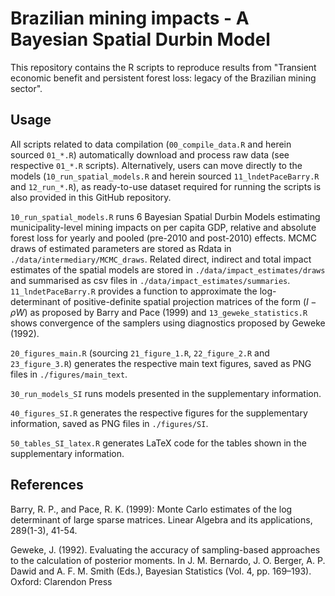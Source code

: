 # Brazilian mining impacts - A Bayesian Spatial Durbin Model

This repository contains the R scripts to reproduce results from "Transient economic benefit and persistent forest loss: legacy of the Brazilian mining sector".

## Usage

All scripts related to data compilation (`00_compile_data.R` and herein sourced `01_*.R`) automatically download and process raw data (see respective `01_*.R` scripts). Alternatively, users can move directly to the models (`10_run_spatial_models.R` and herein sourced `11_lndetPaceBarry.R` and `12_run_*.R`), as ready-to-use dataset required for running the scripts is also provided in this GitHub repository.

`10_run_spatial_models.R` runs 6 Bayesian Spatial Durbin Models estimating municipality-level mining impacts on per capita GDP, relative and absolute forest loss for yearly and pooled (pre-2010 and post-2010) effects. MCMC draws of estimated parameters are stored as Rdata in `./data/intermediary/MCMC_draws`. Related direct, indirect and total impact estimates of the spatial models are stored in `./data/impact_estimates/draws` and summarised as csv files in `./data/impact_estimates/summaries`. `11_lndetPaceBarry.R` provides a function to approximate the log-determinant of positive-definite spatial projection matrices of the form $(I - \rho W)$ as proposed by Barry and Pace (1999) and `13_geweke_statistics.R` shows convergence of the samplers using diagnostics proposed by Geweke (1992).

`20_figures_main.R` (sourcing `21_figure_1.R`, `22_figure_2.R` and `23_figure_3.R`) generates the respective main text figures, saved as PNG files in `./figures/main_text`.

`30_run_models_SI` runs models presented in the supplementary information.

`40_figures_SI.R` generates the respective figures for the supplementary information, saved as PNG files in `./figures/SI`.

`50_tables_SI_latex.R` generates LaTeX code for the tables shown in the supplementary information.

## References

Barry, R. P., and Pace, R. K. (1999): Monte Carlo estimates of the log determinant of large sparse matrices. Linear Algebra and its applications, 289(1-3), 41-54. 

Geweke, J. (1992). Evaluating the accuracy of sampling-based approaches to the calculation of posterior moments. In J. M. Bernardo, J. O. Berger, A. P. Dawid and A. F. M. Smith (Eds.), Bayesian Statistics (Vol. 4, pp. 169–193). Oxford: Clarendon Press
